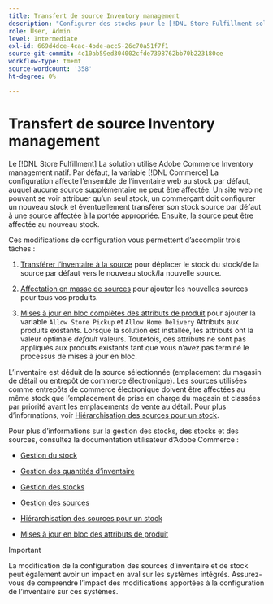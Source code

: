 ```yaml
---
title: Transfert de source Inventory management
description: "Configurer des stocks pour le [!DNL Store Fulfillment solution] avec Adobe Commerce Inventory management. Configurez un nouveau stock et transférez le stock par défaut afin de pouvoir l’affecter aux sources configurées pour activer les fonctionnalités de nettoyage de magasin requises par la solution d’exécution de magasin."
role: User, Admin
level: Intermediate
exl-id: 669d4dce-4cac-4bde-acc5-26c70a51f7f1
source-git-commit: 4c10ab59ed304002cfde7398762bb70b223180ce
workflow-type: tm+mt
source-wordcount: '358'
ht-degree: 0%

---
```



# Transfert de source Inventory management

Le [!DNL Store Fulfillment] La solution utilise Adobe Commerce Inventory management natif. Par défaut, la variable [!DNL Commerce] La configuration affecte l’ensemble de l’inventaire web au stock par défaut, auquel aucune source supplémentaire ne peut être affectée. Un site web ne pouvant se voir attribuer qu’un seul stock, un commerçant doit configurer un nouveau stock et éventuellement transférer son stock source par défaut à une source affectée à la portée appropriée. Ensuite, la source peut être affectée au nouveau stock.

Ces modifications de configuration vous permettent d’accomplir trois tâches :

1. [Transférer l’inventaire à la source](https://docs.magento.com/user-guide/catalog/inventory-bulk-transfer-inventory.html) pour déplacer le stock du stock/de la source par défaut vers le nouveau stock/la nouvelle source.

1. [Affectation en masse de sources](https://docs.magento.com/user-guide/catalog/inventory-bulk-assign-sources.html) pour ajouter les nouvelles sources pour tous vos produits.

1. [Mises à jour en bloc complètes des attributs de produit](https://docs.magento.com/user-guide/stores/bulk-product-attribute-update.html) pour ajouter la variable `Allow Store Pickup` et `Allow Home Delivery` Attributs aux produits existants. Lorsque la solution est installée, les attributs ont la valeur optimale *default* valeurs. Toutefois, ces attributs ne sont pas appliqués aux produits existants tant que vous n’avez pas terminé le processus de mises à jour en bloc.

L’inventaire est déduit de la source sélectionnée (emplacement du magasin de détail ou entrepôt de commerce électronique). Les sources utilisées comme entrepôts de commerce électronique doivent être affectées au même stock que l’emplacement de prise en charge du magasin et classées par priorité avant les emplacements de vente au détail. Pour plus d’informations, voir [Hiérarchisation des sources pour un stock](https://docs.magento.com/user-guide/catalog/inventory-stock-priority.html).

Pour plus d’informations sur la gestion des stocks, des stocks et des sources, consultez la documentation utilisateur d’Adobe Commerce :

- [Gestion du stock](https://docs.magento.com/user-guide/catalog/inventory-management.html)

- [Gestion des quantités d’inventaire](https://docs.magento.com/user-guide/catalog/inventory-manage-inventory-quantities.html)

- [Gestion des stocks](https://docs.magento.com/user-guide/catalog/inventory-stock.html)

- [Gestion des sources](https://docs.magento.com/user-guide/catalog/inventory-sources.html)

- [Hiérarchisation des sources pour un stock](https://docs.magento.com/user-guide/catalog/inventory-stock-priority.html)

- [Mises à jour en bloc des attributs de produit](https://docs.magento.com/user-guide/stores/bulk-product-attribute-update.html)


>[!IMPORTANT]
>
>La modification de la configuration des sources d’inventaire et de stock peut également avoir un impact en aval sur les systèmes intégrés. Assurez-vous de comprendre l’impact des modifications apportées à la configuration de l’inventaire sur ces systèmes.
